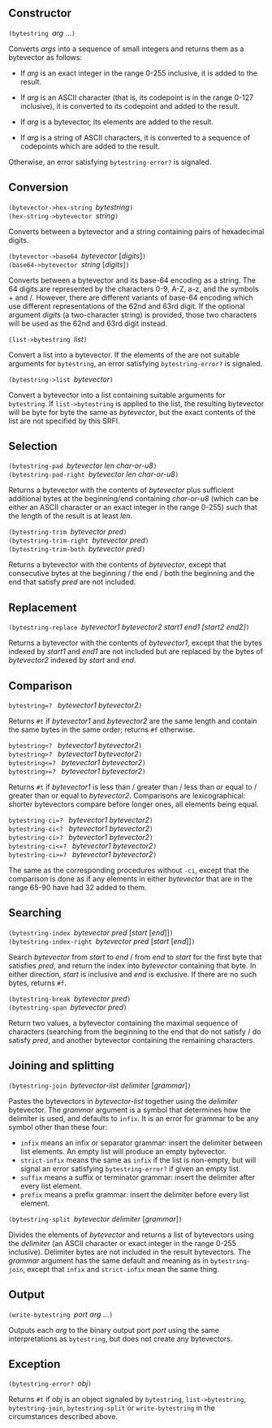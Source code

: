 ## Constructor

`(bytestring `*arg* ...`)`

Converts *args* into a sequence of small integers and
returns them as a bytevector as follows:

  * If *arg* is an exact integer in the range 0-255 inclusive, it is added
    to the result.

  * If *arg* is an ASCII character (that is, its
    codepoint is in the range 0-127 inclusive), it is
    converted to its codepoint and added to the result.

  * If *arg* is a bytevector, its elements are added to the result.

  * If *arg* is a string of ASCII characters, it is
    converted to a sequence of codepoints which are added to the result.

Otherwise, an error satisfying `bytestring-error?` is signaled.

## Conversion

`(bytevector->hex-string `*bytestring*`)`  
`(hex-string->bytevector `*string*`)`

Converts between a bytevector and a string containing pairs of
hexadecimal digits.

`(bytevector->base64 `*bytevector* [*digits*]`)`  
`(base64->bytevector `*string* [*digits*]`)`

Converts between a bytevector and its base-64 encoding as a string.
The 64 digits are represented by the characters 0-9, A-Z, a-z, and
the symbols + and /.  However, there are different variants of
base-64 encoding which use different representations of the 62nd
and 63rd digit.  If the optional argument *digits* (a two-character
string) is provided, those two characters will be used as the
62nd and 63rd digit instead.

`(list->bytestring `*list*`)`

Convert a list into a bytevector.
If the elements of the are not suitable arguments for `bytestring`,
an error satisfying `bytestring-error?` is signaled.

`(bytestring->list `*bytevector*`)`

Convert a bytevector into a list containing suitable arguments for `bytestring`.
If `list->bytestring` is applied to the list,
the resulting bytevector will be byte for byte the same
as *bytevector*, but the exact contents of
the list are not specified by this SRFI.

## Selection

`(bytestring-pad `*bytevector len char-or-u8*`)`  
`(bytestring-pad-right `*bytevector len char-or-u8*`)`

Returns a bytevector with the contents of *bytevector* plus sufficient additional bytes
at the beginning/end containing *char-or-u8* (which can be either an
ASCII character or an exact integer in the range 0-255) such that the
length of the result is at least *len*.

`(bytestring-trim `*bytevector pred*`)`  
`(bytestring-trim-right `*bytevector pred*`)`  
`(bytestring-trim-both `*bytevector pred*`)`

Returns a bytevector with the contents of *bytevector*, except that consecutive
bytes at the beginning / the end / both the beginning and the end that satisfy
*pred* are not included.

## Replacement

`(bytestring-replace `*bytevector1 bytevector2 start1 end1 [start2 end2]*`)`

Returns a bytevector with the contents of *bytevector1*, except that the
bytes indexed by *start1* and *end1* are not included but are replaced by
the bytes of *bytevector2* indexed by *start* and *end*.

## Comparison

`bytestring=? ` *bytevector1 bytevector2*`)`

Returns `#t` if *bytevector1* and *bytevector2* are the
same length and contain the same bytes in the same order;
returns `#f` otherwise.

`bytestring<? ` *bytevector1 bytevector2*`)`  
`bytestring>? ` *bytevector1 bytevector2*`)`  
`bytestring<=? ` *bytevector1 bytevector2*`)`  
`bytestring>=? ` *bytevector1 bytevector2*`)`

Returns `#t` if *bytevector1* is
less than / greater than / less than or equal to / greater than or equal to
*bytevector2*.  Comparisons are lexicographical: shorter bytevectors
compare before longer ones, all elements being equal.

`bytestring-ci=? ` *bytevector1 bytevector2*`)`  
`bytestring-ci<? ` *bytevector1 bytevector2*`)`  
`bytestring-ci>? ` *bytevector1 bytevector2*`)`  
`bytestring-ci<=? ` *bytevector1 bytevector2*`)`  
`bytestring-ci>=? ` *bytevector1 bytevector2*`)`

The same as the corresponding procedures without `-ci`, except that
the comparison is done as if any
elements in either *bytevector* that are in the range 65-90 have
had 32 added to them.
  
## Searching

`(bytestring-index `*bytevector pred* [*start* [*end*]]`)`  
`(bytestring-index-right `*bytevector pred* [*start* [*end*]]`)`

Search *bytevector* from *start* to *end* / from *end*
to *start* for the first byte that satisfies *pred*, and
return the index into *bytevector* containing that byte.
In either direction, *start* is inclusive and *end*
is exclusive.  If there are no such bytes, returns `#f`.

`(bytestring-break `*bytevector pred*`)`  
`(bytestring-span `*bytevector pred*`)`

Return two values, a bytevector containing the maximal
sequence of characters (searching from the beginning
to the end that do not satisfy / do satisfy *pred*,
and another bytevector containing the remaining characters.

## Joining and splitting

`(bytestring-join `*bytevector-list delimiter* [*grammar*]`)`

Pastes the bytevectors in *bytevector-list*  together using the *delimiter* bytevector.
The *grammar* argument is a symbol that determines how the delimiter is used, and defaults to `infix`.
It is an error for grammar to be any symbol other than these four:

  * `infix` means an infix or separator grammar: insert the delimiter between list elements.
    An empty list will produce an empty bytevector.
  * `strict-infix` means the same as `infix` if the list is non-empty,
     but will signal an error satisfying `bytestring-error?` if given an empty list.
  *  `suffix` means a suffix or terminator grammar: insert the delimiter after every list element.
  *  `prefix` means a prefix grammar: insert the delimiter before every list element.

`(bytestring-split `*bytevector delimiter* [*grammar*]`)`

Divides the elements of *bytevector* and returns a list of bytevectors using the
*delimiter* (an ASCII character or exact integer in the range 0-255 inclusive).
Delimiter bytes are not included in the result bytevectors.
The *grammar* argument has the same default and meaning as in `bytestring-join`,
except that `infix` and `strict-infix` mean the same thing.

## Output

`(write-bytestring `*port arg* ...`)`

Outputs each *arg* to the binary output port *port*
using the same interpretations as `bytestring`,
but does not create any bytevectors.

## Exception

`(bytestring-error? `*obj*`)`

Returns `#t` if *obj* is an object signaled by `bytestring`,
`list->bytestring`, `bytestring-join`, `bytestring-split`
or `write-bytestring` in the circumstances described above.
